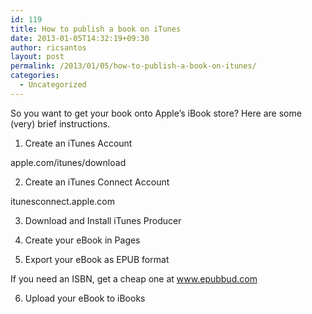 ```yaml
---
id: 119
title: How to publish a book on iTunes
date: 2013-01-05T14:32:19+09:30
author: ricsantos
layout: post
permalink: /2013/01/05/how-to-publish-a-book-on-itunes/
categories:
  - Uncategorized
---
```

So you want to get your book onto Apple&#8217;s iBook store? Here are some (very) brief instructions.

1. Create an iTunes Account

apple.com/itunes/download

2. Create an iTunes Connect Account

itunesconnect.apple.com

3. Download and Install iTunes Producer

4. Create your eBook in Pages

5. Export your eBook as EPUB format

If you need an ISBN, get a cheap one at www.epubbud.com

6. Upload your eBook to iBooks

&nbsp;